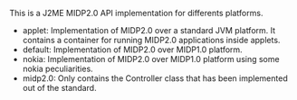 This is a J2ME MIDP2.0 API implementation for differents platforms.

- applet: Implementation of MIDP2.0 over a standard JVM platform. It contains a container for running MIDP2.0 applications inside applets.
- default: Implementation of MIDP2.0 over MIDP1.0 platform.
- nokia: Implementation of MIDP2.0 over MIDP1.0 platform using some nokia peculiarities.
- midp2.0: Only contains the Controller class that has been implemented out of the standard.
